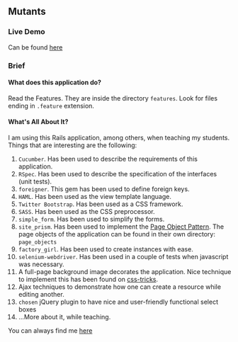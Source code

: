 ## Mutants ##

### Live Demo ###

Can be found [here](http://shielded-mesa-1223.herokuapp.com/)

### Brief ###

#### What does this application do? ####

Read the Features. They are inside the directory `features`. Look for files ending in `.feature` extension.

#### What's All About It? ####

I am using this Rails application, among others, when teaching my students. Things that are interesting are the following:

1. `Cucumber`. Has been used to describe the requirements of this application. 
2. `RSpec`. Has been used to describe the specification of the interfaces (unit tests).
3. `foreigner`. This gem has been used to define foreign keys.
4. `HAML`. Has been used as the view template language.
5. `Twitter Bootstrap`. Has been used as a CSS framework.
6. `SASS`. Has been used as the CSS preprocessor.
7. `simple_form`. Has been used to simplify the forms.
8. `site_prism`. Has been used to implement the [Page Object Pattern](http://martinfowler.com/bliki/PageObject.html). The page objects of the application can be found in their own directory: `page_objects`
9. `factory_girl`. Has been used to create instances with ease.
10. `selenium-webdriver`. Has been used in a couple of tests when javascript was necessary.
11. A full-page background image decorates the application. Nice technique to implement this has been found on [css-tricks](https://www.google.gr/url?sa=t&rct=j&q=&esrc=s&source=web&cd=1&cad=rja&uact=8&ved=0CCgQFjAA&url=http%3A%2F%2Fcss-tricks.com%2Fperfect-full-page-background-image%2F&ei=RSpmU4zWAomN7Qae8IGADg&usg=AFQjCNEhgsFuP7_T7nQ8VxEGzEt0rkktCw&bvm=bv.65788261,d.ZGU).
12. Ajax techniques to demonstrate how one can create a resource while editing another.
13. `chosen` jQuery plugin to have nice and user-friendly functional select boxes
13. ...More about it, while teaching.

You can always find me [here](mailto:panayotis@matsinopoulos.gr)

